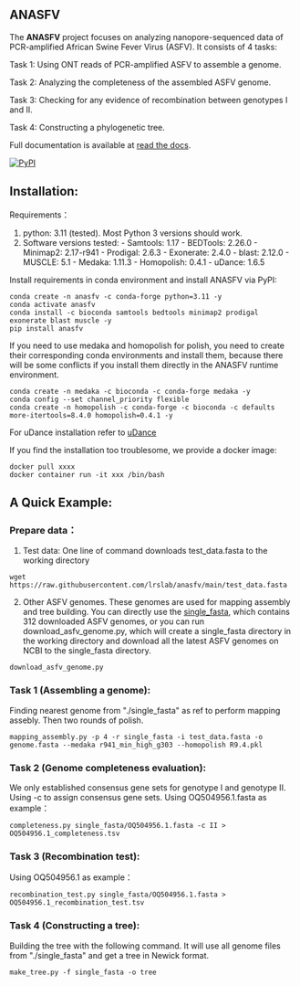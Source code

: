 ## ANASFV
The **ANASFV** project focuses on analyzing nanopore-sequenced data of PCR-amplified African Swine Fever Virus (ASFV). It consists of 4 tasks:

Task 1: Using ONT reads of PCR-amplified ASFV to assemble a genome.

Task 2: Analyzing the completeness of the assembled ASFV genome.

Task 3: Checking for any evidence of recombination between genotypes I and II.

Task 4: Constructing a phylogenetic tree.

Full documentation is available at [read the docs](https://anasfv.readthedocs.io/en/latest/).


<a href="https://pypi.python.org/pypi/anasfv" rel="pypi">![PyPI](https://img.shields.io/pypi/v/anasfv?color=green) </a>


## Installation:

Requirements：
1. python: 3.11 (tested). Most Python 3 versions should work.
2. Software versions tested:
 	 \- Samtools: 1.17
  	 \- BEDTools: 2.26.0
  	 \- Minimap2: 2.17-r941
  	 \- Prodigal: 2.6.3
  	 \- Exonerate: 2.4.0
  	 \- blast: 2.12.0
  	 \- MUSCLE: 5.1
   	 \- Medaka: 1.11.3
  	 \- Homopolish: 0.4.1
  	 \- uDance: 1.6.5
 
Install requirements in conda environment and install ANASFV via PyPI:
```
conda create -n anasfv -c conda-forge python=3.11 -y
conda activate anasfv
conda install -c bioconda samtools bedtools minimap2 prodigal exonerate blast muscle -y
pip install anasfv
```

If you need to use medaka and homopolish for polish, you need to create their corresponding conda environments and install them, because there will be some conflicts if you install them directly in the ANASFV runtime environment.
```
conda create -n medaka -c bioconda -c conda-forge medaka -y
conda config --set channel_priority flexible
conda create -n homopolish -c conda-forge -c bioconda -c defaults more-itertools=8.4.0 homopolish=0.4.1 -y
```

For uDance installation refer to [uDance](https://github.com/balabanmetin/uDance)


If you find the installation too troublesome, we provide a docker image:
```
docker pull xxxx
docker container run -it xxx /bin/bash
```

## A Quick Example:
### Prepare data：
1. Test data: One line of command downloads test_data.fasta to the working directory
```
wget https://raw.githubusercontent.com/lrslab/anasfv/main/test_data.fasta
```
2. Other ASFV genomes. These genomes are used for mapping assembly and tree building. You can directly use the [single_fasta](https://github.com/nimua/single_fasta.git), which contains 312 downloaded ASFV genomes, or you can run download_asfv_genome.py, which will create a single_fasta directory in the working directory and download all the latest ASFV genomes on NCBI to the single_fasta directory.
```
download_asfv_genome.py
```
### Task 1 (Assembling a genome):
Finding nearest genome from "./single_fasta" as ref to perform mapping assebly. Then two rounds of polish.
```
mapping_assembly.py -p 4 -r single_fasta -i test_data.fasta -o genome.fasta --medaka r941_min_high_g303 --homopolish R9.4.pkl 
```
### Task 2 (Genome completeness evaluation):
We only established consensus gene sets for genotype I and genotype II. Using -c to assign consensus gene sets.
Using OQ504956.1.fasta as example：
```
completeness.py single_fasta/OQ504956.1.fasta -c II > OQ504956.1_completeness.tsv
```
### Task 3 (Recombination test):
Using OQ504956.1 as example：
```
recombination_test.py single_fasta/OQ504956.1.fasta > OQ504956.1_recombination_test.tsv
```
### Task 4 (Constructing a tree):
Building the tree with the following command. It will use all genome files from "./single_fasta" and get a tree in Newick format.
```
make_tree.py -f single_fasta -o tree
```


